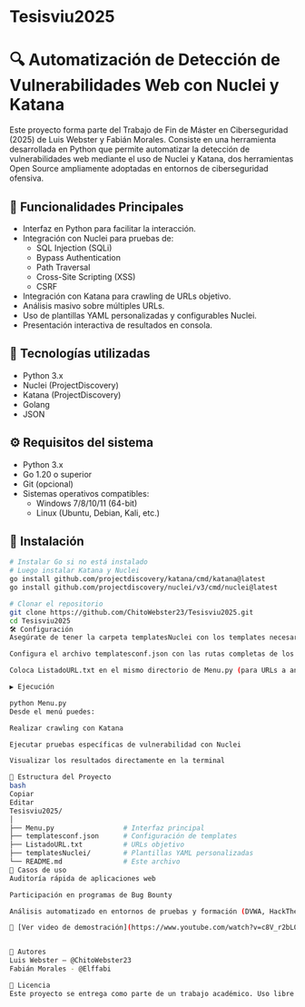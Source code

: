 # Tesisviu2025

# 🔍 Automatización de Detección de Vulnerabilidades Web con Nuclei y Katana

Este proyecto forma parte del Trabajo de Fin de Máster en Ciberseguridad (2025) de Luis Webster y Fabián Morales. Consiste en una herramienta desarrollada en Python que permite automatizar la detección de vulnerabilidades web mediante el uso de Nuclei y Katana, dos herramientas Open Source ampliamente adoptadas en entornos de ciberseguridad ofensiva.

## 📌 Funcionalidades Principales

- Interfaz en Python para facilitar la interacción.
- Integración con Nuclei para pruebas de:
  - SQL Injection (SQLi)
  - Bypass Authentication
  - Path Traversal
  - Cross-Site Scripting (XSS)
  - CSRF
- Integración con Katana para crawling de URLs objetivo.
- Análisis masivo sobre múltiples URLs.
- Uso de plantillas YAML personalizadas y configurables Nuclei.
- Presentación interactiva de resultados en consola.

## 🧰 Tecnologías utilizadas

- Python 3.x
- Nuclei (ProjectDiscovery)
- Katana (ProjectDiscovery)
- Golang
- JSON

## ⚙️ Requisitos del sistema

- Python 3.x
- Go 1.20 o superior
- Git (opcional)
- Sistemas operativos compatibles:
  - Windows 7/8/10/11 (64-bit)
  - Linux (Ubuntu, Debian, Kali, etc.)

## 🚀 Instalación

```bash
# Instalar Go si no está instalado
# Luego instalar Katana y Nuclei
go install github.com/projectdiscovery/katana/cmd/katana@latest
go install github.com/projectdiscovery/nuclei/v3/cmd/nuclei@latest

# Clonar el repositorio
git clone https://github.com/ChitoWebster23/Tesisviu2025.git
cd Tesisviu2025
🛠️ Configuración
Asegúrate de tener la carpeta templatesNuclei con los templates necesarios.

Configura el archivo templatesconf.json con las rutas completas de los templates.

Coloca ListadoURL.txt en el mismo directorio de Menu.py (para URLs a analizar).

▶️ Ejecución

python Menu.py
Desde el menú puedes:

Realizar crawling con Katana

Ejecutar pruebas específicas de vulnerabilidad con Nuclei

Visualizar los resultados directamente en la terminal

📂 Estructura del Proyecto
bash
Copiar
Editar
Tesisviu2025/
│
├── Menu.py                 # Interfaz principal
├── templatesconf.json      # Configuración de templates
├── ListadoURL.txt          # URLs objetivo
├── templatesNuclei/        # Plantillas YAML personalizadas
└── README.md               # Este archivo
📖 Casos de uso
Auditoría rápida de aplicaciones web

Participación en programas de Bug Bounty

Análisis automatizado en entornos de pruebas y formación (DVWA, HackTheBox, etc.)

🔗 [Ver video de demostración](https://www.youtube.com/watch?v=c8V_r2bL0DA)


👥 Autores
Luis Webster – @ChitoWebster23
Fabián Morales - @Elffabi

📝 Licencia
Este proyecto se entrega como parte de un trabajo académico. Uso libre para fines educativos y de investigación. Para propósitos comerciales, contactar con los autores.
